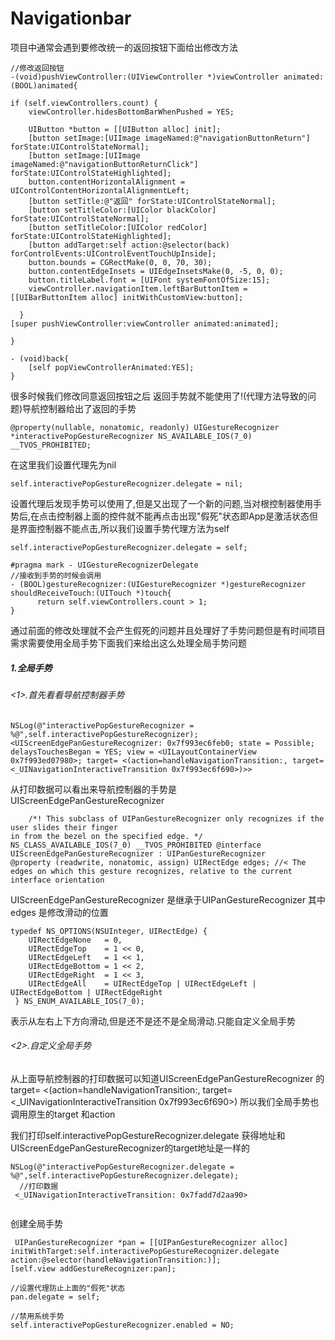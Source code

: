 # Navigationbar

项目中通常会遇到要修改统一的返回按钮下面给出修改方法<br>

```
//修改返回按钮
-(void)pushViewController:(UIViewController *)viewController animated:(BOOL)animated{

if (self.viewControllers.count) {
    viewController.hidesBottomBarWhenPushed = YES;

    UIButton *button = [[UIButton alloc] init];
    [button setImage:[UIImage imageNamed:@"navigationButtonReturn"] forState:UIControlStateNormal];
    [button setImage:[UIImage imageNamed:@"navigationButtonReturnClick"] forState:UIControlStateHighlighted];
    button.contentHorizontalAlignment = UIControlContentHorizontalAlignmentLeft;
    [button setTitle:@"返回" forState:UIControlStateNormal];
    [button setTitleColor:[UIColor blackColor] forState:UIControlStateNormal];
    [button setTitleColor:[UIColor redColor] forState:UIControlStateHighlighted];
    [button addTarget:self action:@selector(back) forControlEvents:UIControlEventTouchUpInside];
    button.bounds = CGRectMake(0, 0, 70, 30);
    button.contentEdgeInsets = UIEdgeInsetsMake(0, -5, 0, 0);
    button.titleLabel.font = [UIFont systemFontOfSize:15];
    viewController.navigationItem.leftBarButtonItem = [[UIBarButtonItem alloc] initWithCustomView:button];

  }
[super pushViewController:viewController animated:animated];

}

- (void)back{
    [self popViewControllerAnimated:YES];
}

```

很多时候我们修改同意返回按钮之后 返回手势就不能使用了!(代理方法导致的问题)导航控制器给出了返回的手势<br>

```
@property(nullable, nonatomic, readonly) UIGestureRecognizer *interactivePopGestureRecognizer NS_AVAILABLE_IOS(7_0) __TVOS_PROHIBITED;
```

在这里我们设置代理先为nil<br>

```
self.interactivePopGestureRecognizer.delegate = nil;
```

设置代理后发现手势可以使用了,但是又出现了一个新的问题,当对根控制器使用手势后,在点击控制器上面的控件就不能再点击出现"假死"状态即App是激活状态但是界面控制器不能点击,所以我们设置手势代理方法为self <br>

```
self.interactivePopGestureRecognizer.delegate = self;

#pragma mark - UIGestureRecognizerDelegate
//接收到手势的时候会调用
- (BOOL)gestureRecognizer:(UIGestureRecognizer *)gestureRecognizer shouldReceiveTouch:(UITouch *)touch{
      return self.viewControllers.count > 1;
}

```

通过前面的修改处理就不会产生假死的问题并且处理好了手势问题但是有时间项目需求需要使用全局手势下面我们来给出这么处理全局手势问题<br>


##### 1.全局手势

###### <1>.首先看看导航控制器手势

```
NSLog(@"interactivePopGestureRecognizer = %@",self.interactivePopGestureRecognizer);
<UIScreenEdgePanGestureRecognizer: 0x7f993ec6feb0; state = Possible; delaysTouchesBegan = YES; view = <UILayoutContainerView 0x7f993ed07980>; target= <(action=handleNavigationTransition:, target=<_UINavigationInteractiveTransition 0x7f993ec6f690>)>>

```

从打印数据可以看出来导航控制器的手势是UIScreenEdgePanGestureRecognizer<br>

```
    /*! This subclass of UIPanGestureRecognizer only recognizes if the user slides their finger
in from the bezel on the specified edge. */
NS_CLASS_AVAILABLE_IOS(7_0) __TVOS_PROHIBITED @interface UIScreenEdgePanGestureRecognizer : UIPanGestureRecognizer
@property (readwrite, nonatomic, assign) UIRectEdge edges; //< The edges on which this gesture recognizes, relative to the current interface orientation

```

UIScreenEdgePanGestureRecognizer 是继承于UIPanGestureRecognizer 其中edges 是修改滑动的位置<br>

```
typedef NS_OPTIONS(NSUInteger, UIRectEdge) {
    UIRectEdgeNone   = 0,
    UIRectEdgeTop    = 1 << 0,
    UIRectEdgeLeft   = 1 << 1,
    UIRectEdgeBottom = 1 << 2,
    UIRectEdgeRight  = 1 << 3,
    UIRectEdgeAll    = UIRectEdgeTop | UIRectEdgeLeft | UIRectEdgeBottom | UIRectEdgeRight
 } NS_ENUM_AVAILABLE_IOS(7_0);

```

表示从左右上下方向滑动,但是还不是还不是全局滑动.只能自定义全局手势<br>

###### <2>.自定义全局手势

从上面导航控制器的打印数据可以知道UIScreenEdgePanGestureRecognizer 的
target= <(action=handleNavigationTransition:, target=<_UINavigationInteractiveTransition 0x7f993ec6f690>)
所以我们全局手势也调用原生的target 和action

我们打印self.interactivePopGestureRecognizer.delegate 获得地址和 UIScreenEdgePanGestureRecognizer的target地址是一样的

```
NSLog(@"interactivePopGestureRecognizer.delegate = %@",self.interactivePopGestureRecognizer.delegate);
  //打印数据
 <_UINavigationInteractiveTransition: 0x7fadd7d2aa90>
 
```

创建全局手势

```
 UIPanGestureRecognizer *pan = [[UIPanGestureRecognizer alloc] initWithTarget:self.interactivePopGestureRecognizer.delegate action:@selector(handleNavigationTransition:)];
[self.view addGestureRecognizer:pan];

//设置代理防止上面的"假死"状态
pan.delegate = self;

//禁用系统手势
self.interactivePopGestureRecognizer.enabled = NO;
```















